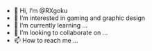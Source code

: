 - 👋 Hi, I’m @RXgoku
- 👀 I’m interested in gaming and graphic design
- 🌱 I’m currently learning ...
- 💞️ I’m looking to collaborate on ...
- 📫 How to reach me ...

<!---
RXgoku/RXgoku is a ✨ special ✨ repository because its `README.md` (this file) appears on your GitHub profile.
You can click the Preview link to take a look at your changes.
--->
